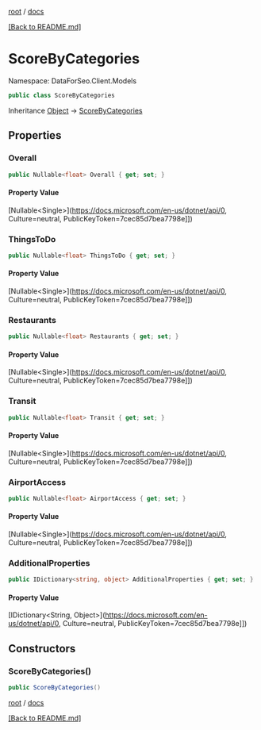 [root](./../ "root") / [docs](./ "docs")

[[Back to README.md]](./../README.md "[Back to README.md]")

# ScoreByCategories

Namespace: DataForSeo.Client.Models

```csharp
public class ScoreByCategories
```

Inheritance [Object](https://docs.microsoft.com/en-us/dotnet/api/Object) → [ScoreByCategories](./ScoreByCategories.md)

## Properties

### **Overall**

```csharp
public Nullable<float> Overall { get; set; }
```

#### Property Value

[Nullable&lt;Single&gt;](https://docs.microsoft.com/en-us/dotnet/api/0, Culture=neutral, PublicKeyToken=7cec85d7bea7798e]])<br>

### **ThingsToDo**

```csharp
public Nullable<float> ThingsToDo { get; set; }
```

#### Property Value

[Nullable&lt;Single&gt;](https://docs.microsoft.com/en-us/dotnet/api/0, Culture=neutral, PublicKeyToken=7cec85d7bea7798e]])<br>

### **Restaurants**

```csharp
public Nullable<float> Restaurants { get; set; }
```

#### Property Value

[Nullable&lt;Single&gt;](https://docs.microsoft.com/en-us/dotnet/api/0, Culture=neutral, PublicKeyToken=7cec85d7bea7798e]])<br>

### **Transit**

```csharp
public Nullable<float> Transit { get; set; }
```

#### Property Value

[Nullable&lt;Single&gt;](https://docs.microsoft.com/en-us/dotnet/api/0, Culture=neutral, PublicKeyToken=7cec85d7bea7798e]])<br>

### **AirportAccess**

```csharp
public Nullable<float> AirportAccess { get; set; }
```

#### Property Value

[Nullable&lt;Single&gt;](https://docs.microsoft.com/en-us/dotnet/api/0, Culture=neutral, PublicKeyToken=7cec85d7bea7798e]])<br>

### **AdditionalProperties**

```csharp
public IDictionary<string, object> AdditionalProperties { get; set; }
```

#### Property Value

[IDictionary&lt;String, Object&gt;](https://docs.microsoft.com/en-us/dotnet/api/0, Culture=neutral, PublicKeyToken=7cec85d7bea7798e]])<br>

## Constructors

### **ScoreByCategories()**

```csharp
public ScoreByCategories()
```

[root](./../ "root") / [docs](./ "docs")

[[Back to README.md]](./../README.md "[Back to README.md]")